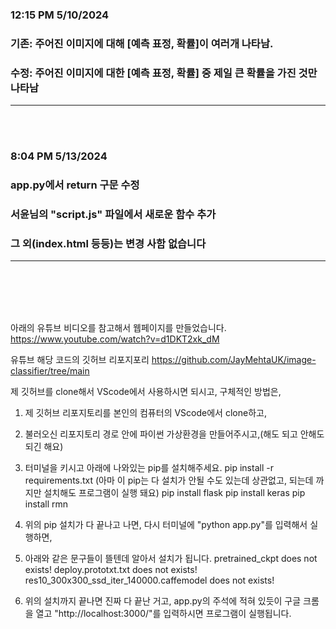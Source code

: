 ### 12:15 PM 5/10/2024
### 기존: 주어진 이미지에 대해 [예측 표정, 확률]이 여러개 나타남.
### 수정: 주어진 이미지에 대한 [예측 표정, 확률] 중 제일 큰 확률을 가진 것만 나타남
---
<br/><br/>


### 8:04 PM 5/13/2024
### app.py에서 return 구문 수정
### 서윤님의 "script.js" 파일에서 새로운 함수 추가
### 그 외(index.html 등등)는 변경 사함 없습니다


---
<br/><br/><br/><br/>



아래의 유튜브 비디오를 참고해서 웹페이지를 만들었습니다.
https://www.youtube.com/watch?v=d1DKT2xk_dM

유튜브 해당 코드의 깃허브 리포지포리
https://github.com/JayMehtaUK/image-classifier/tree/main



제 깃허브를 clone해서 VScode에서 사용하시면 되시고,
구체적인 방법은,

1. 제 깃허브 리포지토리를 본인의 컴퓨터의 VScode에서 clone하고,

2. 불러오신 리포지토리 경로 안에 파이썬 가상환경을 만들어주시고,(해도 되고 안해도 되긴 해요)

3. 터미널을 키시고 아래에 나와있는 pip를 설치해주세요.
pip install -r requirements.txt (아마 이 pip는 다 설치가 안될 수도 있는데 상관없고, 되는데 까지만 설치해도 프로그램이 실행 돼요)
pip install flask
pip install keras
pip install rmn

4. 위의 pip 설치가 다 끝나고 나면, 다시 터미널에 "python app.py"를 입력해서 실행하면,

5. 아래와 같은 문구들이 뜰텐데 알아서 설치가 됩니다.
pretrained_ckpt does not exists!
deploy.prototxt.txt does not exists!
res10_300x300_ssd_iter_140000.caffemodel does not exists!

6. 위의 설치까지 끝나면 진짜 다 끝난 거고, app.py의 주석에 적혀 있듯이 구글 크롬을 열고 "http://localhost:3000/"를 입력하시면 프로그램이 실행됩니다.
